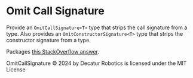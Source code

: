 # Omit Call Signature

Provide an `OmitCallSignature<T>` type that strips the call signature from a type. Also provides an `OmitConstructorSignature<T>` type that strips the constructor signature from a type.

Packages [this StackOverflow answer](https://stackoverflow.com/a/62502740/22099600).

OmitCallSignature © 2024 by Decatur Robotics is licensed under the MIT License
